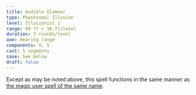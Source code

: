 ```yaml
---
title: Audible Glamour
type: Phantasmal Illusion
level: Illusionist 1
range: 60 ft + 10 ft/level
duration: 3 rounds/level
aoe: Hearing range
components: V, S
cast: 5 segments
save: See below
draft: false
---
```


Except as may be noted above, this spell functions in the same manner as [the magic user spell of the same name](/srd/spells/magic-user/audible-glamour).
